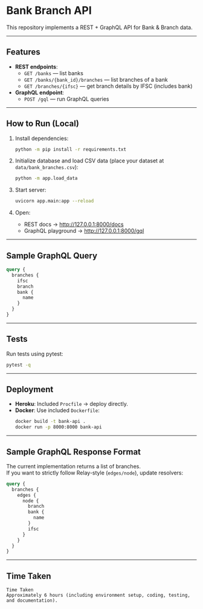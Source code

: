 # Bank Branch API

This repository implements a REST + GraphQL API for Bank & Branch data.

---

## Features
- **REST endpoints**:
  - `GET /banks` — list banks
  - `GET /banks/{bank_id}/branches` — list branches of a bank
  - `GET /branches/{ifsc}` — get branch details by IFSC (includes bank)
- **GraphQL endpoint**:
  - `POST /gql` — run GraphQL queries

---

## How to Run (Local)

1. Install dependencies:
   ```bash
   python -m pip install -r requirements.txt
   ```

2. Initialize database and load CSV data (place your dataset at `data/bank_branches.csv`):
   ```bash
   python -m app.load_data
   ```

3. Start server:
   ```bash
   uvicorn app.main:app --reload
   ```

4. Open:
   - REST docs → http://127.0.0.1:8000/docs  
   - GraphQL playground → http://127.0.0.1:8000/gql  

---

## Sample GraphQL Query
```graphql
query {
  branches {
    ifsc
    branch
    bank {
      name
    }
  }
}
```

---

## Tests
Run tests using pytest:
```bash
pytest -q
```

---

## Deployment
- **Heroku**: Included `Procfile` → deploy directly.  
- **Docker**: Use included `Dockerfile`:
   ```bash
   docker build -t bank-api .
   docker run -p 8000:8000 bank-api
   ```

---

## Sample GraphQL Response Format
The current implementation returns a list of branches.  
If you want to strictly follow Relay-style (`edges/node`), update resolvers:

```graphql
query {
  branches {
    edges {
      node {
        branch
        bank {
          name
        }
        ifsc
      }
    }
  }
}
```

---

## Time Taken
```arduino
Time Taken
Approximately 6 hours (including environment setup, coding, testing, and documentation).
```
